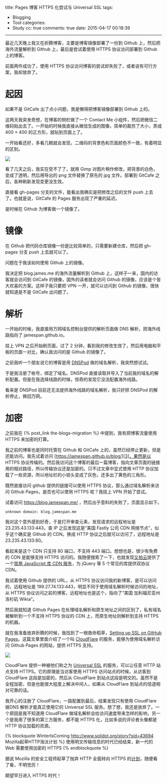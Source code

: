 title: Pages 博客 HTTPS 化尝试与 Universal SSL
tags:
  - Blogging
  - Tool
categories:
  - Study
cc: true
comments: true
date: 2015-04-17 00:18:39
---

最近几天晚上我又在折腾博客，主要是博客镜像部署了一份到 Github 上，然后把海外流量解析到 Github 上，最后是尝试着使用 HTTPS 协议访问部署到 Github 上的博客。

前面两件成功了，使用 HTTPS 协议访问博客的尝试却失败了，或者说有可行方案，我却放弃了。

# 起因 #

如果不是 GitCafe 出了点小问题，我是懒得把博客镜像部署到 Github 上的。

<!-- more --><!-- indicate-the-source -->

这两天我突发奇想，在博客的侧栏做了一个 Contact Me 小组件，然后把微信二维码贴出去了。一开始的时候我直接从微信生成的图像，简单的裁剪了大小，弄成 400 × 400 的正方形，就贴到页面上了。

一开始看还好，多看几眼就会发现，二维码的背景色和页面颜色不一致，有着明显的区别。

![](https://ws1.sinaimg.cn/large/e724cbefgw1er7t6il79mj207x086q3q.jpg)

看了几天之后，我实在受不了了，就用 Gimp 对图片稍作修改，把背景的白色，变成了透明，然后用导出的 png 文件替换了原先的 jpg 文件。部署到 GitCafe 之后，各种刷新发现变更没生效。

直接看 gh-pages 分支的文件，能看出我确实是把修改之后的文件 push 上去了。也就是说，GitCafe 的 Pages 服务出现了严重的延迟。

是时候在 Github 为博客做一个镜像了。

# 镜像 #

在 Github 把代码仓库镜像一份是比较简单的，只需要新建仓库，然后把 gh-pages 分支 push 上去就可以了。

问题在于我该如何使用 Github 上的镜像。

我决定把 blog.james.me 的海外流量解析到 Github 上，这样子一来，国内的访客就会访问到 GitCafe 的镜像，国外的读者就会访问 Github 的镜像，应该是个皆大欢喜的方案。这样子我只要把 VPN 一开，就可以访问到 Github 的镜像，很快就知道是不是 GitCafe 出问题了。

# 解析 #

一开始的时候，我直接用万网域名控制台提供的解析页面做 DNS 解析，把海外线路指向了 jamespan.github.io。

挂上 VPN 之后开始刷页面，过了 2 分钟，看到我的修改生效了，然后用电脑和平板的页面一对比，确认我访问的是 Github 的镜像了。

之前我听一个朋友说它的博客是用 [DNSPod][1] 做的域名解析，我突然想试试。

于是我注册了帐号，绑定了域名。DNSPod 直接读取并导入了当前我的域名的解析配置。但是在我选择线路的时候，惊奇的发现它没法配置海外线路。

看来是 DNSPod 目前还无法提供海外线路的域名解析，我只好把 DNSPod 的解析停止，换回万网。

# 加密 #

之前我在 {% post_link the-blogs-migration %} 中提到，我有把博客流量使用 HTTPS 来加密的打算。

我之前的博客也是同时托管在 Github 和 GitCafe 上的，虽然已经停止更新，但是还能访问。我先试着访问 [https://jamespan.github.io/blog/][3]，果然是以 HTTPS 协议传输的。然后我访问这个博客的最后一篇博客，指向文章页面的链接用的相对路径，所以传输协议还是加密的。只不过文章中显式使用 HTTP 协议加载了一些资源，所以地址栏的小锁头变成了灰色，还多出了黄色的三角形。

既然直接访问 github 提供的链接可以使用 HTTPS 协议，那么通过域名解析来访问 Github Pages，是否也可以使用 HTTPS 呢？我挂上 VPN 开始了尝试。

试着访问 https://blog.jamespan.me/ ，然后出乎意料的失败了，页面显示如下。

```
unknown domain: blog.jamespan.me
```

我对这个意外感到好奇，于是打开审查元素，发现请求的远程地址是 23.235.43.133:443，查 IP 之后发现这是“美国 Fastly 公司 CDN 网络节点”，似乎这个确实是 Github 的 CDN。换成 HTTP 协议之后就可以访问了，远程地址是 23.235.43.133:80。

看起来是这个 CDN 只支持 80 端口，不支持 443 端口。想想也是，很少有免费的 CDN 是能够支持 HTTPS 访问的。我随便搜索了一下，也就发现[又拍云][4]提供了一个[常用 JavaScript 库 CDN 服务][5]，为 jQuery 等 5 个常见的库提供双协议 CDN。

我试着使用 Github 提供的 URL，从 HTTPS 协议访问我的新博客，是可以访问的，远程地址是 199.27.74.133:443，明显不同于使用域名解析时候访问的地址，从 HTTPS 协议访问之前的博客，远程地址也是这个，指向了“美国 加利福尼亚州洛杉矶 Wikia”。

然后我就知道 Github Pages 在处理域名解析和原生地址之间的区别了，私有域名被解析到一个不支持 HTTPS 协议的 CDN 上，而原生地址则解析到支持 HTTPS 的机器。

就在我准备放弃折腾的时候，我找到了一根救命稻草，[Setting up SSL on GitHub Pages][6]。这篇文章里面介绍了一个叫 [CloudFlare][7] 的服务，能够为使用域名解析访问 Github Pages 的网站，提供 HTTPS 支持。

![](https://www.cloudflare.com/images/ssl/url-bar.png)

CloudFlare 提供一种被他们称之为 [Universal SSL][8] 的服务，可以让任意 HTTP 站点支持 HTTPS。它的原理是当访客使用 HTTPS 访问站点的时候，从访客到 CloudFlare 这段是加密的，然后从 CloudFlare 到站点这段是明文的。虽然不是全程加密，但是也能很大程度上解决中间人，如果从 CloudFlare 到站点的信道相对可靠的话。

我开心的注册了 CloudFlare，一路配置到最后，结果发现只有使用 CloudFlare 做DNS 解析才能真正使用它的 Universal SSL 服务。想了想，我还是放弃了。一个原因是我不知道用 CloudFlare 做域名解析会给访问速度带来怎样的影响，另一个是我用了很多的第三方服务，都不能 HTTPS 化，比如多说的评论者头像都是 HTTP 协议加载的资源。

{% blockquote WinterIsComing http://www.solidot.org/story?sid=43694 Mozilla起草HTTP淘汰计划 %}
使用明文传输信息的时代已经结束，新一代的 Web 需要使用加密的 HTTPS
{% endblockquote %}

据说 Mozilla 的安全工程师起草了抛弃 HTTP 全面转向 HTTPS 的[计划][9]，随便看了看，不明觉厉！

期望早日进入 HTTPS 时代！


[1]: https://www.dnspod.cn
[3]: https://jamespan.github.io/blog/
[4]: https://www.upyun.com/
[5]: http://jscdn.upai.com/
[6]: https://blog.keanulee.com/2014/10/11/setting-up-ssl-on-github-pages.html
[7]: https://www.cloudflare.com
[8]: https://blog.cloudflare.com/introducing-universal-ssl/
[9]: https://docs.google.com/document/d/1IGYl_rxnqEvzmdAP9AJQYY2i2Uy_sW-cg9QI9ICe-ww/edit
